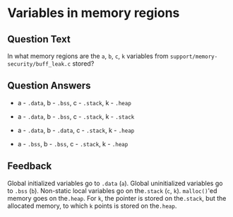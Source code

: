 # Variables in memory regions

## Question Text

In what memory regions are the `a`, `b`, `c`, `k` variables from `support/memory-security/buff_leak.c` stored?

## Question Answers

- a - `.data`, b - `.bss`, c - `.stack`, k - `.heap`

+ a - `.data`, b - `.bss`, c - `.stack`, k - `.stack`

- a - `.data`, b - `.data`, c - `.stack`, k - `.heap`

- a - `.bss`, b - `.bss`, c - `.stack`, k - `.heap`

## Feedback

Global initialized variables go to `.data` (`a`).
Global uninitialized variables go to `.bss` (`b`).
Non-static local variables go on the`.stack` (`c`, `k`).
`malloc()`'ed memory goes on the`.heap`.
For `k`, the pointer is stored on the`.stack`, but the allocated memory, to which `k` points is stored on the`.heap`.
